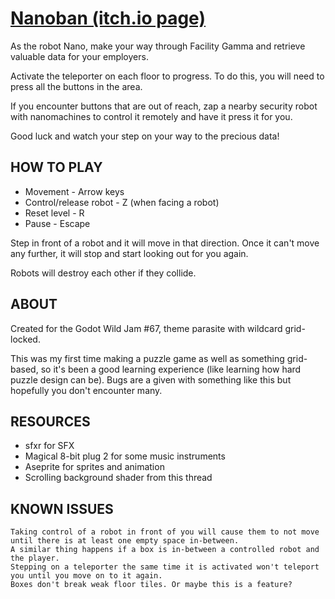 # [Nanoban (itch.io page)](https://hatenasoft.itch.io/nanoban)

As the robot Nano, make your way through Facility Gamma and retrieve valuable data for your employers.

Activate the teleporter on each floor to progress. To do this, you will need to press all the buttons in the area.

If you encounter buttons that are out of reach, zap a nearby security robot with nanomachines to control it remotely and have it press it for you.

Good luck and watch your step on your way to the precious data!  

## HOW TO PLAY

- Movement - Arrow keys
- Control/release robot - Z (when facing a robot)
- Reset level - R
- Pause - Escape

Step in front of a robot and it will move in that direction. Once it can't move any further, it will stop and start looking out for you again.

Robots will destroy each other if they collide.  

## ABOUT

Created for the Godot Wild Jam #67, theme parasite with wildcard grid-locked.

This was my first time making a puzzle game as well as something grid-based, so it's been a good learning experience (like learning how hard puzzle design can be). Bugs are a given with something like this but hopefully you don't encounter many.  

## RESOURCES

- sfxr for SFX
- Magical 8-bit plug 2 for some music instruments
- Aseprite for sprites and animation
- Scrolling background shader from this thread

## KNOWN ISSUES

    Taking control of a robot in front of you will cause them to not move until there is at least one empty space in-between.
    A similar thing happens if a box is in-between a controlled robot and the player.
    Stepping on a teleporter the same time it is activated won't teleport you until you move on to it again.
    Boxes don't break weak floor tiles. Or maybe this is a feature?
